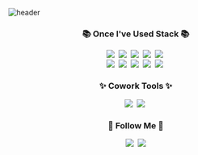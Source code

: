 ![header](https://capsule-render.vercel.app/api?type=wave&color=auto&height=300&section=header&text=%Welcome%20to%20Mien's%20Github🙌&fontSize=60)





<h3 align="center">📚 Once I've Used Stack 📚</h3>
<p align="center">
  <img src="https://img.shields.io/badge/VSCode-007ACC?style=flat-square&logo=visualstudiocode&logoColor=white"/></a>&nbsp
  <img src="https://img.shields.io/badge/HTML5-E34F26?style=flat-square&logo=HTML5&logoColor=white"/></a>&nbsp
  <img src="https://img.shields.io/badge/CSS3-1572B6?style=flat-square&logo=CSS3&logoColor=white"/></a>&nbsp 
  <img src="https://img.shields.io/badge/Javascript-F7DF1E?style=flat-square&logo=javascript&logoColor=black"/></a>&nbsp;
  <img src="https://img.shields.io/badge/React-61DAFB?style=flat-square&logo=React&logoColor=black"/></a>&nbsp;
  <br>
  <img src="https://img.shields.io/badge/Node.js-339933?style=flat-square&logo=Node.js&logoColor=white"/></a>&nbsp
  <img src="https://img.shields.io/badge/Express-000000?style=flat-square&logo=Express&logoColor=white"/></a>&nbsp
  <img src="https://img.shields.io/badge/Mysql-4479A1?style=flat-square&logo=MySql&logoColor=white"/></a>&nbsp 
  <img src="https://img.shields.io/badge/jQuery-0769AD?style=flat-square&logo=Jquery&logoColor=white"/></a>&nbsp
  <img src="https://img.shields.io/badge/typescript-3178C6?style=flat-square&logo=typescript&logoColor=white"/></a>&nbsp
</p>

<h3 align="center">✨ Cowork Tools  ✨</h3>
<p align="center">
  <img src="https://img.shields.io/badge/github-181717?style=flat-square&logo=github&logoColor=white"/></a>&nbsp
  <img src="https://img.shields.io/badge/figma-F24E1E?style=flat-square&logo=figma&logoColor=white"/></a>&nbsp
</p>


<h3 align="center">🌝 Follow Me 🌝</h3>
<p align="center">
  <a href="https://mien.tistory.com/"><img src="https://img.shields.io/badge/Tistory%20Blog-11B48A?style=flat-square&logo=Tistory&logoColor=#E74C3C&link=https://mien.tistory.com/"/></a>&nbsp
  <a href="mailto:gkaalstn4867@gmail.com"><img src="https://img.shields.io/badge/Gmail-d14836?style=flat-square&logo=Gmail&logoColor=white&link=gkaalstn4867@gmail.com"/></a>
</p>
